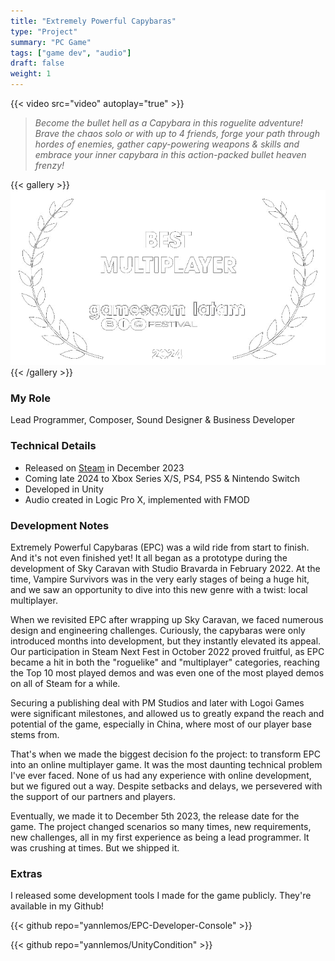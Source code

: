 ```yaml
---
title: "Extremely Powerful Capybaras"
type: "Project"
summary: "PC Game"
tags: ["game dev", "audio"]
draft: false
weight: 1
---
```

{{< video src="video" autoplay="true" >}}

> *Become the bullet hell as a Capybara in this roguelite adventure! <br>Brave the chaos solo or with up to 4 friends, forge your path through hordes of enemies, gather capy-powering weapons & skills and embrace your inner capybara in this action-packed bullet heaven frenzy!*

{{< gallery >}}
  <img src="l1.png" class="grid-w60" />
{{< /gallery >}}

### My Role

Lead Programmer, Composer, Sound Designer & Business Developer 

### Technical Details

- Released on [Steam](https://store.steampowered.com/app/2089980/Extremely_Powerful_Capybaras/) in December 2023
- Coming late 2024 to Xbox Series X/S, PS4, PS5 & Nintendo Switch
- Developed in Unity
- Audio created in Logic Pro X, implemented with FMOD

### Development Notes

Extremely Powerful Capybaras (EPC) was a wild ride from start to finish. And it's not even finished yet! It all began as a prototype during the development of Sky Caravan with Studio Bravarda in February 2022. At the time, Vampire Survivors was in the very early stages of being a huge hit, and we saw an opportunity to dive into this new genre with a twist: local multiplayer.

When we revisited EPC after wrapping up Sky Caravan, we faced numerous design and engineering challenges. Curiously, the capybaras were only introduced months into development, but they instantly elevated its appeal. Our participation in Steam Next Fest in October 2022 proved fruitful, as EPC became a hit in both the "roguelike" and "multiplayer" categories, reaching the Top 10 most played demos and was even one of the most played demos on all of Steam for a while.

Securing a publishing deal with PM Studios and later with Logoi Games were significant milestones, and allowed us to greatly expand the reach and potential of the game, especially in China, where most of our player base stems from.

That's when we made the biggest decision fo the project: to transform EPC into an online multiplayer game. It was the most daunting technical problem I've ever faced. None of us had any experience with online development, but we figured out a way. Despite setbacks and delays, we persevered with the support of our partners and players.

Eventually, we made it to December 5th 2023, the release date for the game. The project changed scenarios so many times, new requirements, new challenges, all in my first experience as being a lead programmer. It was crushing at times. But we shipped it. 

### Extras

I released some development tools I made for the game publicly. They're available in my Github!

{{< github repo="yannlemos/EPC-Developer-Console" >}}

{{< github repo="yannlemos/UnityCondition" >}}

